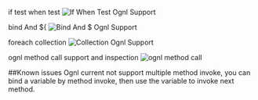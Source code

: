 if test when test
![If When Test Ognl Support](https://raw.githubusercontent.com/gejun123456/MyBatisCodeHelper-Pro/master/screenshots/ifWhenTest中ognl支持.gif)

bind And \${
![Bind And $ Ognl Support](https://raw.githubusercontent.com/gejun123456/MyBatisCodeHelper-Pro/master/screenshots/bind和${的ognl支持.gif)


foreach collection
![Collection Ognl Support](https://raw.githubusercontent.com/gejun123456/MyBatisCodeHelper-Pro/master/screenshots/collection标签跳转检测正确.gif)

ognl method call support and inspection
![ognl method call](https://raw.githubusercontent.com/gejun123456/MyBatisCodeHelper-Pro/master/screenshots/collectionCallMethdo.gif)

##Known issues
Ognl current not support multiple method invoke, you can bind a variable by method invoke, then use the variable to invoke next method.
